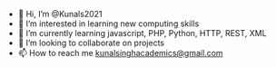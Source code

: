 - 👋 Hi, I’m @Kunals2021
- 👀 I’m interested in learning new computing skills 
- 🌱 I’m currently learning javascript, PHP, Python, HTTP, REST, XML
- 💞️ I’m looking to collaborate on projects 
- 📫 How to reach me kunalsinghacademics@gmail.com

<!---
Kunals2021/Kunals2021 is a ✨ special ✨ repository because its `README.md` (this file) appears on your GitHub profile.
You can click the Preview link to take a look at your changes.
--->
